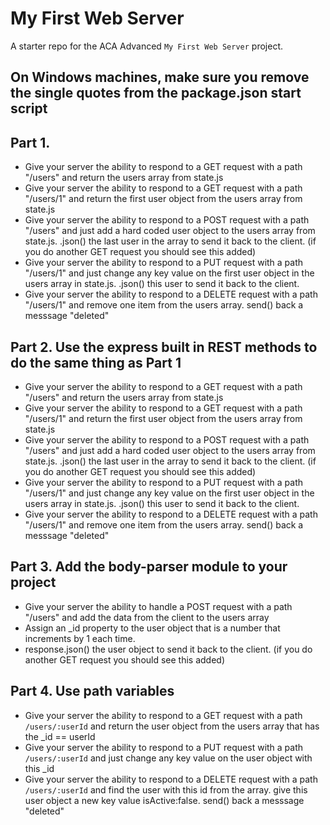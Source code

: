 # My First Web Server

A starter repo for the ACA Advanced `My First Web Server` project.

## On Windows machines, make sure you remove the single quotes from the package.json start script

## Part 1.
* Give your server the ability to respond to a GET request with a path "/users" and return the users array from state.js
* Give your server the ability to respond to a GET request with a path "/users/1" and return the first user object from the users array from state.js
* Give your server the ability to respond to a POST request with a path "/users" and just add a hard coded user object to the users array from state.js. .json() the last user in the array to send it back to the client. (if you do another GET request you should see this added)
* Give your server the ability to respond to a PUT request with a path "/users/1" and just change any key value on the first user object in the users array in state.js. .json() this user to send it back to the client.
* Give your server the ability to respond to a DELETE request with a path "/users/1" and remove one item from the users array. send() back a messsage "deleted"


## Part 2. Use the express built in REST methods to do the same thing as Part 1
* Give your server the ability to respond to a GET request with a path "/users" and return the users array from state.js
* Give your server the ability to respond to a GET request with a path "/users/1" and return the first user object from the users array from state.js
* Give your server the ability to respond to a POST request with a path "/users" and just add a hard coded user object to the users array from state.js. .json() the last user in the array to send it back to the client. (if you do another GET request you should see this added)
* Give your server the ability to respond to a PUT request with a path "/users/1" and just change any key value on the first user object in the users array in state.js. .json() this user to send it back to the client.
* Give your server the ability to respond to a DELETE request with a path "/users/1" and remove one item from the users array. send() back a messsage "deleted"


## Part 3. Add the body-parser module to your project
* Give your server the ability to handle a POST request with a path "/users" and add the data from the client to the users array
* Assign an _id property to the user object that is a number that increments by 1 each time.
* response.json() the user object to send it back to the client. (if you do another GET request you should see this added)

## Part 4. Use path variables
* Give your server the ability to respond to a GET request with a path `/users/:userId` and return the user object from the users array that has the _id == userId
* Give your server the ability to respond to a PUT request with a path `/users/:userId` and just change any key value on the user object with this _id 
* Give your server the ability to respond to a DELETE request with a path `/users/:userId` and find the user with this id from the array. give this user object a new key value isActive:false.  send() back a messsage "deleted"
